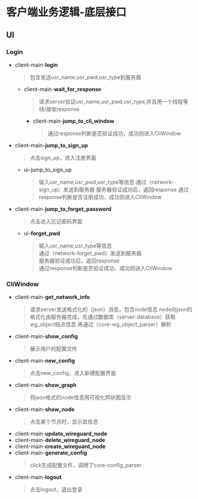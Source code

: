 # 客户端业务逻辑-底层接口
## UI
### Login
- client-main-**login**
  > 包含发送usr_name,usr_pwd,usr_type到服务器
  - client-main-**wait_for_response**
    > 请求server验证usr_name,usr_pwd,usr_type,并且用一个线程等待/接收response
    - client-main-**jump_to_cli_window**
      > 通过response判断是否验证成功，成功则进入CliWindow

- client-main-**jump_to_sign_up**
  > 点击sign_up，进入注册界面
  - ui-jump_to_sign_up
    > 输入usr_name,usr_pwd,usr_type等信息
    > 通过（network-sign_up）发送到服务器
    > 服务器验证成功后，返回response
    > 通过response判断是否注册成功，成功则进入CliWindow
- client-main-**jump_to_forget_password**
  > 点击进入忘记密码界面
  - ui-**forget_pwd**
    > 输入usr_name,usr_type等信息  
    通过（network-forget_pwd）发送到服务器  
    服务器验证成功后，返回response  
    通过response判断是否验证成功，成功则进入CliWindow
### CliWindow
- client-main-**get_network_info**
  > 请求server发送格式化的（json）消息，包含node信息
  > node向json的格式化由服务器完成，先通过数据库（server-database）获取wg_object结点信息
  > 再通过（core-wg_object_parser）解析
- client-main-**show_config**
  > 展示用户的配置文件
- client-main-**new_config**
  > 点击new_config，进入新建配置界面
- client-main-**show_graph**
  > 将json格式的node信息用可视化网状图显示
- client-main-**show_node**
  > 点击某个节点时，显示其信息
- client-main-**update_wireguard_node**
- client-main-**delete_wireguard_node**
- client-main-**create_wireguard_node**
- client-main-**generate_config**
  > click生成配置文件，调用了core-config_parser
- client-main-**logout**
  > 点击logout，退出登录
